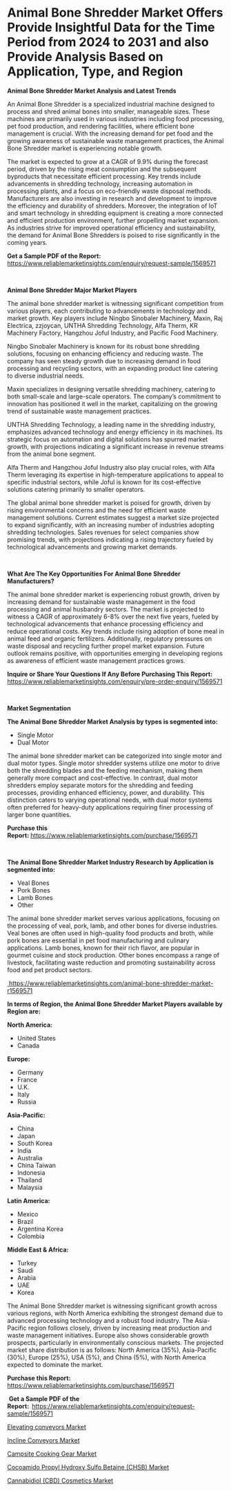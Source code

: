 <p><h1>Animal Bone Shredder Market Offers Provide Insightful Data for the Time Period from 2024 to 2031 and also Provide Analysis Based on Application, Type, and Region</h1></p><p><strong>Animal Bone Shredder Market Analysis and Latest Trends</strong></p>
<p><p>An Animal Bone Shredder is a specialized industrial machine designed to process and shred animal bones into smaller, manageable sizes. These machines are primarily used in various industries including food processing, pet food production, and rendering facilities, where efficient bone management is crucial. With the increasing demand for pet food and the growing awareness of sustainable waste management practices, the Animal Bone Shredder market is experiencing notable growth.</p><p>The market is expected to grow at a CAGR of 9.9% during the forecast period, driven by the rising meat consumption and the subsequent byproducts that necessitate efficient processing. Key trends include advancements in shredding technology, increasing automation in processing plants, and a focus on eco-friendly waste disposal methods. Manufacturers are also investing in research and development to improve the efficiency and durability of shredders. Moreover, the integration of IoT and smart technology in shredding equipment is creating a more connected and efficient production environment, further propelling market expansion. As industries strive for improved operational efficiency and sustainability, the demand for Animal Bone Shredders is poised to rise significantly in the coming years.</p></p>
<p><strong>Get a Sample PDF of the Report:&nbsp;</strong> <a href="https://www.reliablemarketinsights.com/enquiry/request-sample/1569571?utm_campaign=1579&utm_medium=2&utm_source=Github&utm_content=ia&utm_term=14102024&utm_id=animal-bone-shredder">https://www.reliablemarketinsights.com/enquiry/request-sample/1569571</a></p>
<p>&nbsp;</p>
<p><strong>Animal Bone Shredder Major Market Players</strong></p>
<p><p>The animal bone shredder market is witnessing significant competition from various players, each contributing to advancements in technology and market growth. Key players include Ningbo Sinobaler Machinery, Maxin, Raj Electrica, zzjoycan, UNTHA Shredding Technology, Alfa Therm, KR Machinery Factory, Hangzhou Joful Industry, and Pacific Food Machinery.</p><p>Ningbo Sinobaler Machinery is known for its robust bone shredding solutions, focusing on enhancing efficiency and reducing waste. The company has seen steady growth due to increasing demand in food processing and recycling sectors, with an expanding product line catering to diverse industrial needs.</p><p>Maxin specializes in designing versatile shredding machinery, catering to both small-scale and large-scale operators. The company’s commitment to innovation has positioned it well in the market, capitalizing on the growing trend of sustainable waste management practices.</p><p>UNTHA Shredding Technology, a leading name in the shredding industry, emphasizes advanced technology and energy efficiency in its machines. Its strategic focus on automation and digital solutions has spurred market growth, with projections indicating a significant increase in revenue streams from the animal bone segment.</p><p>Alfa Therm and Hangzhou Joful Industry also play crucial roles, with Alfa Therm leveraging its expertise in high-temperature applications to appeal to specific industrial sectors, while Joful is known for its cost-effective solutions catering primarily to smaller operators.</p><p>The global animal bone shredder market is poised for growth, driven by rising environmental concerns and the need for efficient waste management solutions. Current estimates suggest a market size projected to expand significantly, with an increasing number of industries adopting shredding technologies. Sales revenues for select companies show promising trends, with projections indicating a rising trajectory fueled by technological advancements and growing market demands.</p></p>
<p>&nbsp;</p>
<p><strong>What Are The Key Opportunities For Animal Bone Shredder Manufacturers?</strong></p>
<p><p>The animal bone shredder market is experiencing robust growth, driven by increasing demand for sustainable waste management in the food processing and animal husbandry sectors. The market is projected to witness a CAGR of approximately 6-8% over the next five years, fueled by technological advancements that enhance processing efficiency and reduce operational costs. Key trends include rising adoption of bone meal in animal feed and organic fertilizers. Additionally, regulatory pressures on waste disposal and recycling further propel market expansion. Future outlook remains positive, with opportunities emerging in developing regions as awareness of efficient waste management practices grows.</p></p>
<p><strong>Inquire or Share Your Questions If Any Before Purchasing This Report:</strong> <a href="https://www.reliablemarketinsights.com/enquiry/pre-order-enquiry/1569571?utm_campaign=1579&utm_medium=2&utm_source=Github&utm_content=ia&utm_term=14102024&utm_id=animal-bone-shredder">https://www.reliablemarketinsights.com/enquiry/pre-order-enquiry/1569571</a></p>
<p>&nbsp;</p>
<p><strong>Market Segmentation</strong></p>
<p><strong>The Animal Bone Shredder Market Analysis by types is segmented into:</strong></p>
<p><ul><li>Single Motor</li><li>Dual Motor</li></ul></p>
<p><p>The animal bone shredder market can be categorized into single motor and dual motor types. Single motor shredder systems utilize one motor to drive both the shredding blades and the feeding mechanism, making them generally more compact and cost-effective. In contrast, dual motor shredders employ separate motors for the shredding and feeding processes, providing enhanced efficiency, power, and durability. This distinction caters to varying operational needs, with dual motor systems often preferred for heavy-duty applications requiring finer processing of larger bone quantities.</p></p>
<p><strong>Purchase this Report:&nbsp;</strong><a href="https://www.reliablemarketinsights.com/purchase/1569571?utm_campaign=1579&utm_medium=2&utm_source=Github&utm_content=ia&utm_term=14102024&utm_id=animal-bone-shredder">https://www.reliablemarketinsights.com/purchase/1569571</a></p>
<p>&nbsp;</p>
<p><strong>The Animal Bone Shredder Market Industry Research by Application is segmented into:</strong></p>
<p><ul><li>Veal Bones</li><li>Pork Bones</li><li>Lamb Bones</li><li>Other</li></ul></p>
<p><p>The animal bone shredder market serves various applications, focusing on the processing of veal, pork, lamb, and other bones for diverse industries. Veal bones are often used in high-quality food products and broth, while pork bones are essential in pet food manufacturing and culinary applications. Lamb bones, known for their rich flavor, are popular in gourmet cuisine and stock production. Other bones encompass a range of livestock, facilitating waste reduction and promoting sustainability across food and pet product sectors.</p></p>
<p><a href="https://www.reliablemarketinsights.com/animal-bone-shredder-market-r1569571?utm_campaign=1579&utm_medium=2&utm_source=Github&utm_content=ia&utm_term=14102024&utm_id=animal-bone-shredder">&nbsp;https://www.reliablemarketinsights.com/animal-bone-shredder-market-r1569571</a></p>
<p><strong>In terms of Region, the Animal Bone Shredder Market Players available by Region are:</strong></p>
<p>
    <p> <strong> North America: </strong>
        <ul>
            <li>United States</li>
            <li>Canada</li>
        </ul>
        </p> 
    <p> <strong> Europe: </strong>
        <ul>
            <li>Germany</li>
            <li>France</li>
            <li>U.K.</li>
            <li>Italy</li>
            <li>Russia</li>
        </ul>
        </p> 
    <p> <strong> Asia-Pacific: </strong>
        <ul>
            <li>China</li>
            <li>Japan</li>
            <li>South Korea</li>
            <li>India</li>
            <li>Australia</li>
            <li>China Taiwan</li>
            <li>Indonesia</li>
            <li>Thailand</li>
            <li>Malaysia</li>
        </ul>
        </p> 
    <p> <strong> Latin America: </strong>
        <ul>
            <li>Mexico</li>
            <li>Brazil</li>
            <li>Argentina Korea</li>
            <li>Colombia</li>
        </ul>
        </p> 
    <p> <strong> Middle East & Africa: </strong>
        <ul>
            <li>Turkey</li>
            <li>Saudi</li>
            <li>Arabia</li>
            <li>UAE</li>
            <li>Korea</li>
        </ul>
    </p>
    </p>
<p><p>The Animal Bone Shredder market is witnessing significant growth across various regions, with North America exhibiting the strongest demand due to advanced processing technology and a robust food industry. The Asia-Pacific region follows closely, driven by increasing meat production and waste management initiatives. Europe also shows considerable growth prospects, particularly in environmentally conscious markets. The projected market share distribution is as follows: North America (35%), Asia-Pacific (30%), Europe (25%), USA (5%), and China (5%), with North America expected to dominate the market.</p></p>
<p><strong>Purchase this Report: </strong><a href="https://www.reliablemarketinsights.com/purchase/1569571?utm_campaign=1579&utm_medium=2&utm_source=Github&utm_content=ia&utm_term=14102024&utm_id=animal-bone-shredder">https://www.reliablemarketinsights.com/purchase/1569571</a></p>
<p>&nbsp;<strong>Get a Sample PDF of the Report:&nbsp;&nbsp;</strong><a href="https://www.reliablemarketinsights.com/enquiry/request-sample/1569571?utm_campaign=1579&utm_medium=2&utm_source=Github&utm_content=ia&utm_term=14102024&utm_id=animal-bone-shredder">https://www.reliablemarketinsights.com/enquiry/request-sample/1569571</a></p>
<p><strong></strong></p>
<p><p><a href="https://github.com/deshawnj39lau/Market-Research-Report-List-1/blob/main/elevating-conveyors-market.md?utm_campaign=1579&utm_medium=2&utm_source=Github&utm_content=ia&utm_term=14102024&utm_id=animal-bone-shredder">Elevating conveyors Market</a></p><p><a href="https://github.com/FassouRP/Market-Research-Report-List-6/blob/main/incline-conveyors-market.md?utm_campaign=1579&utm_medium=2&utm_source=Github&utm_content=ia&utm_term=14102024&utm_id=animal-bone-shredder">Incline Conveyors Market</a></p><p><a href="https://www.linkedin.com/pulse/global-campsite-cooking-gear-market-product-types-applications-oyepe?trk=public_post_embed_feed-article-content&utm_campaign=1579&utm_medium=2&utm_source=Github&utm_content=ia&utm_term=14102024&utm_id=animal-bone-shredder">Campsite Cooking Gear Market</a></p><p><a href="https://www.linkedin.com/pulse/cocoamido-propyl-hydroxy-sulfo-betaine-chsb-market-global-o70ec?trk=public_post_embed_feed-article-content&utm_campaign=1579&utm_medium=2&utm_source=Github&utm_content=ia&utm_term=14102024&utm_id=animal-bone-shredder">Cocoamido Propyl Hydroxy Sulfo Betaine (CHSB) Market</a></p><p><a href="https://www.linkedin.com/pulse/cannabidiol-cbd-cosmetics-market-size-share-analysis-growth-3yabc?trk=public_post_embed_feed-article-content&utm_campaign=1579&utm_medium=2&utm_source=Github&utm_content=ia&utm_term=14102024&utm_id=animal-bone-shredder">Cannabidiol (CBD) Cosmetics Market</a></p></p>
